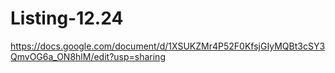 # Listing-12.24

https://docs.google.com/document/d/1XSUKZMr4P52F0KfsjGIyMQBt3cSY3QmvOG6a_ON8hlM/edit?usp=sharing
